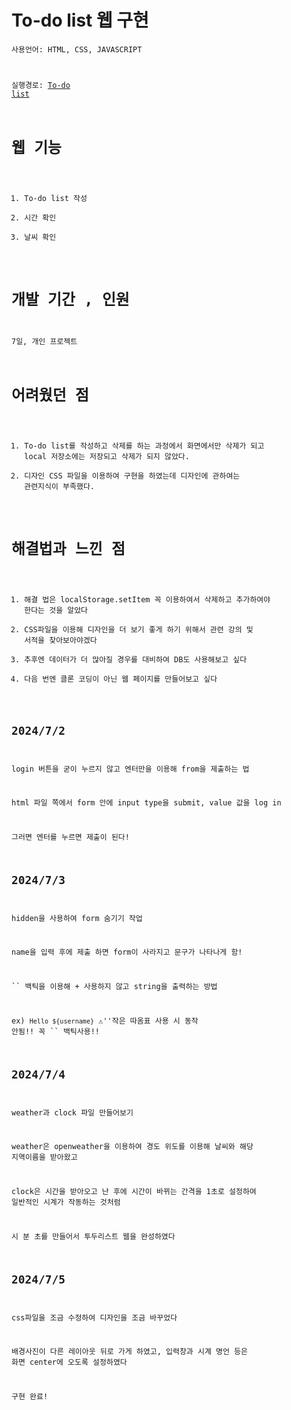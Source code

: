 # To-do list 웹 구현

<code>사용언어: HTML, CSS, JAVASCRIPT 

실행경로: [To-do list](https://betteree.github.io/vanilla_js/)


# 웹 기능
1. To-do list 작성
2. 시간 확인
3. 날씨 확인

# 개발 기간 , 인원
7일, 개인 프로젝트

# 어려웠던 점
1. To-do list를 작성하고 삭제를 하는 과정에서 화면에서만 삭제가 되고 local 저장소에는 저장되고 삭제가 되지 않았다.
2. 디자인 CSS 파일을 이용하여 구현을 하였는데 디자인에 관하여는 관련지식이 부족했다.

# 해결법과 느낀 점
1. 해결 법은 localStorage.setItem 꼭 이용하여서 삭제하고 추가하여야 한다는 것을 알았다
2. CSS파일을 이용해 디자인을 더 보기 좋게 하기 위해서 관련 강의 및 서적을 찾아보아야겠다
3. 추후엔 데이터가 더 많아질 경우를 대비하여 DB도 사용해보고 싶다
4. 다음 번엔 클론 코딩이 아닌 웹 페이지를 만들어보고 싶다 





## 2024/7/2
login 버튼을 굳이 누르지 않고 엔터만을 이용해 from을 제출하는 법

html 파일 쪽에서 form 안에 input type을 submit, value 값을 log in

그러면 엔터를 누르면 제출이 된다!




## 2024/7/3 
hidden을 사용하여 form 숨기기 작업 

name을 입력 후에 제출 하면 form이 사라지고 문구가 나타나게 함!

`` 백틱을 이용해 + 사용하지 않고 string을 출력하는 방법

ex) `Hello ${username}`  ⚠️''작은 따옴표 사용 시 동작 안됨!! 꼭 `` 백틱사용!! 


## 2024/7/4 
weather과 clock 파일 만들어보기 

weather은 openweather을 이용하여 경도 위도를 이용해 날씨와 해당 지역이름을 받아왔고

clock은 시간을 받아오고 난 후에 시간이 바뀌는 간격을 1초로 설정하여 일반적인 시계가 작동하는 것처럼

시 분 초를 만들어서 투두리스트 웹을 완성하였다

## 2024/7/5 
css파일을 조금 수정하여 디자인을 조금 바꾸었다

배경사진이 다른 레이아웃 뒤로 가게 하였고, 입력창과 시계 명언 등은 화면 center에 오도록 설정하였다

구현 완료!
